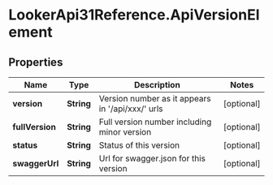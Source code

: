 # LookerApi31Reference.ApiVersionElement

## Properties
Name | Type | Description | Notes
------------ | ------------- | ------------- | -------------
**version** | **String** | Version number as it appears in &#39;/api/xxx/&#39; urls | [optional] 
**fullVersion** | **String** | Full version number including minor version | [optional] 
**status** | **String** | Status of this version | [optional] 
**swaggerUrl** | **String** | Url for swagger.json for this version | [optional] 


